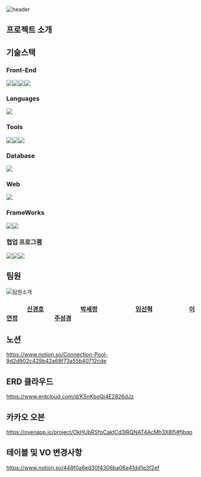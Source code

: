 ![header](https://capsule-render.vercel.app/api?type=waving&height=200&text=CNTP&fontAlign=80&fontAlignY=40&&color=0:1C9ACE,100:FECCDD)

## 프로젝트 소개

## 기술스택

### Front-End
<img src="https://img.shields.io/badge/HTML5-E34F26?style=for-the-badge&logo=HTML5&logoColor=white"><img src="https://img.shields.io/badge/CSS3-1572B6?style=for-the-badge&logo=CSS3&logoColor=white"><img src="https://img.shields.io/badge/JavaScript-F7DF1E?style=for-the-badge&logo=JavaScript&logoColor=white"><img src="https://img.shields.io/badge/jQuery-0769AD?style=for-the-badge&logo=jQuery&logoColor=white">

### Languages
<img src="https://img.shields.io/badge/java-007396?style=for-the-badge&logo=java&logoColor=white">

### Tools
<img src="https://img.shields.io/badge/Visual Studio-5C2D91?style=for-the-badge&logo=Visual Studio&logoColor=white"><img src="https://img.shields.io/badge/Eclipse IDE-2C2255?style=for-the-badge&logo=Eclipse IDE&logoColor=white"><img src="https://img.shields.io/badge/STS-6DB33F?style=for-the-badge&logo=Spring&logoColor=white">

### Database
<img src="https://img.shields.io/badge/Oracle-F80000?style=for-the-badge&logo=Oracle&logoColor=white">

### Web
<img src="https://img.shields.io/badge/Apache Tomcat-F8DC75?style=for-the-badge&logo=Apache Tomcat&logoColor=white">

### FrameWorks
<img src="https://img.shields.io/badge/Spring-6DB33F?style=for-the-badge&logo=Spring&logoColor=white"><img src="https://img.shields.io/badge/Bootstrap-7952B3?style=for-the-badge&logo=Bootstrap&logoColor=white">

### 협업 프로그램
<img src="https://img.shields.io/badge/github-181717?style=for-the-badge&logo=github&logoColor=white"><img src="https://img.shields.io/badge/git-F05032?style=for-the-badge&logo=git&logoColor=white"><img src="https://img.shields.io/badge/Notion-000000?style=for-the-badge&logo=Notion&logoColor=white">

## 팀원
![팀원소개](https://user-images.githubusercontent.com/121650379/214078262-15df22bf-316b-40fc-9c02-e6fdb079453d.png)
### &nbsp;&nbsp;&nbsp;&nbsp;&nbsp;&nbsp;&nbsp;&nbsp;&nbsp;&nbsp;&nbsp;&nbsp;&nbsp;&nbsp;[신경호](https://github.com/kyungho-SHIN) &nbsp;&nbsp;&nbsp;&nbsp;&nbsp;&nbsp;&nbsp;&nbsp;&nbsp;&nbsp;&nbsp;&nbsp;&nbsp;&nbsp;&nbsp;&nbsp;&nbsp;&nbsp;&nbsp;&nbsp;&nbsp;&nbsp;&nbsp;&nbsp;[박세정](https://github.com/zoni613)&nbsp;&nbsp;&nbsp;&nbsp;&nbsp;&nbsp;&nbsp;&nbsp;&nbsp;&nbsp;&nbsp;&nbsp;&nbsp;&nbsp;&nbsp;&nbsp;&nbsp;&nbsp;&nbsp;&nbsp;&nbsp;&nbsp;&nbsp;&nbsp;&nbsp;&nbsp;[임선혁](https://github.com/ImSeon01)&nbsp;&nbsp;&nbsp;&nbsp;&nbsp;&nbsp;&nbsp;&nbsp;&nbsp;&nbsp;&nbsp;&nbsp;&nbsp;&nbsp;&nbsp;&nbsp;&nbsp;&nbsp;&nbsp;&nbsp;&nbsp;&nbsp;&nbsp;&nbsp;&nbsp;[이연정](https://github.com/YeonJeong1)&nbsp;&nbsp;&nbsp;&nbsp;&nbsp;&nbsp;&nbsp;&nbsp;&nbsp;&nbsp;&nbsp;&nbsp;&nbsp;&nbsp;&nbsp;&nbsp;&nbsp;&nbsp;&nbsp;&nbsp;&nbsp;&nbsp;&nbsp;&nbsp;&nbsp;[주성경](https://github.com/n0n22)


## 노션
https://www.notion.so/Connection-Pool-9d2d902c429b42a68f73a55b40712cde

## ERD 클라우드
https://www.erdcloud.com/d/KSnKboQj4E2826dJz

## 카카오 오븐
https://ovenapp.io/project/OkHUbRSfpCaktCd3lRQNAT4AcMh3X8l5#fjbqp

## 테이블 및 VO 변경사항
https://www.notion.so/448f0a6ed30f4306ba06e41dd1e3f2ef
